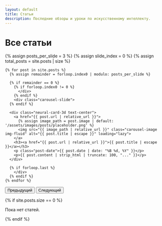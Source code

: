 ```yaml
---
layout: default
title: Статьи
description: Последние обзоры и уроки по искусственному интеллекту.
---
```


<h1>Все статьи</h1>

<div class="articles-wrapper">
  <div class="carousel-container">
    {% assign posts_per_slide = 3 %}
    {% assign slide_index = 0 %}
    {% assign total_posts = site.posts | size %}

    {% for post in site.posts %}
      {% assign remainder = forloop.index0 | modulo: posts_per_slide %}
      
      {% if remainder == 0 %}
        {% if forloop.index0 != 0 %}
          </div>
        {% endif %}
        <div class="carousel-slide">
      {% endif %}
      
      <div class="neural-card-3d text-center">
        <a href="{{ post.url | relative_url }}">
          {% assign image_path = post.image | default: '/assets/images/posts/placeholder.png' %}
          <img src="{{ image_path | relative_url }}" class="carousel-image img-fluid" alt="{{ post.title | escape }}" loading="lazy">
        </a>
        <h3><a href="{{ post.url | relative_url }}">{{ post.title | escape }}</a></h3>
        <p class="post-date">{{ post.date | date: "%B %d, %Y" }}</p>
        <p>{{ post.content | strip_html | truncate: 100, "..." }}</p>
      </div>

      {% if forloop.last %}
        </div>
      {% endif %}
    {% endfor %}
  </div>

  <div class="carousel-controls">
    <button class="carousel-prev">Предыдущий</button>
    <button class="carousel-next">Следующий</button>
  </div>
</div>

{% if site.posts.size == 0 %}
<p>Пока нет статей.</p>
{% endif %}

<script>
document.addEventListener('DOMContentLoaded', function() {
  const slides = document.querySelectorAll('.carousel-slide');
  const prevBtn = document.querySelector('.carousel-prev');
  const nextBtn = document.querySelector('.carousel-next');
  let currentSlide = 0;

  function showSlide(index) {
    slides.forEach((slide, i) => {
      slide.style.display = i === index ? 'flex' : 'none';
    });
  }

  prevBtn.addEventListener('click', function() {
    currentSlide = (currentSlide - 1 + slides.length) % slides.length;
    showSlide(currentSlide);
  });

  nextBtn.addEventListener('click', function() {
    currentSlide = (currentSlide + 1) % slides.length;
    showSlide(currentSlide);
  });

  showSlide(currentSlide);
});
</script>

